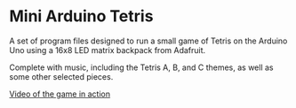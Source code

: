 # Mini Arduino Tetris

A set of program files designed to run a small game of Tetris on the Arduino Uno using a 16x8 LED matrix backpack from Adafruit.

Complete with music, including the Tetris A, B, and C themes, as well as some other selected pieces.

[Video of the game in action](https://photos.app.goo.gl/Ywe8bV8exZLyg1uU7)
